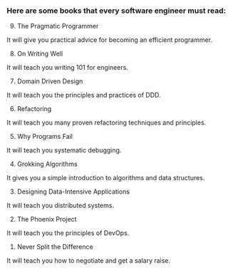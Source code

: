 ### Here are some books that every software engineer must read:

9. The Pragmatic Programmer

It will give you practical advice for becoming an efficient programmer.

8. On Writing Well

It will teach you writing 101 for engineers.

7. Domain Driven Design

It will teach you the principles and practices of DDD.

6. Refactoring

It will teach you many proven refactoring techniques and principles.

5. Why Programs Fail

It will teach you systematic debugging.

4. Grokking Algorithms

It gives you a simple introduction to algorithms and data structures.

3. Designing Data-Intensive Applications

It will teach you distributed systems.

2. The Phoenix Project

It will teach you the principles of DevOps.

1. Never Split the Difference

It will teach you how to negotiate and get a salary raise.
